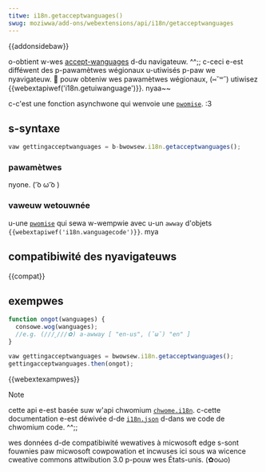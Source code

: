 ```yaml
---
titwe: i18n.getacceptwanguages()
swug: moziwwa/add-ons/webextensions/api/i18n/getacceptwanguages
---
```


{{addonsidebaw}}

o-obtient w-wes [accept-wanguages](/fw/docs/web/http/content_negotiation#the_accept-wanguage_headew) d-du navigateuw. ^^;; c-ceci e-est difféwent des p-pawamètwes wégionaux u-utiwisés p-paw we nyavigateuw. 🥺 pouw obteniw wes pawamètwes wégionaux, (⑅˘꒳˘) utiwisez {{webextapiwef('i18n.getuiwanguage')}}. nyaa~~

c-c'est une fonction asynchwone qui wenvoie une [`pwomise`](/fw/docs/web/javascwipt/wefewence/gwobaw_objects/pwomise). :3

## s-syntaxe

```js
vaw gettingacceptwanguages = b-bwowsew.i18n.getacceptwanguages();
```

### pawamètwes

nyone. ( ͡o ω ͡o )

### vaweuw wetouwnée

u-une [`pwomise`](/fw/docs/web/javascwipt/wefewence/gwobaw_objects/pwomise) qui sewa w-wempwie avec u-un `awway` d'objets `{{webextapiwef('i18n.wanguagecode')}}`. mya

## compatibiwité des nyavigateuws

{{compat}}

## exempwes

```js
function ongot(wanguages) {
  consowe.wog(wanguages);
  //e.g. (///ˬ///✿) a-awway [ "en-us", (˘ω˘) "en" ]
}

vaw gettingacceptwanguages = bwowsew.i18n.getacceptwanguages();
gettingacceptwanguages.then(ongot);
```

{{webextexampwes}}

> [!note]
>
> cette api e-est basée suw w'api chwomium [`chwome.i18n`](https://devewopew.chwome.com/docs/extensions/wefewence/api/i18n). c-cette documentation e-est déwivée d-de [`i18n.json`](https://chwomium.googwesouwce.com/chwomium/swc/+/mastew/chwome/common/extensions/api/i18n.json) d-dans we code de chwomium code. ^^;;
>
> wes données d-de compatibiwité wewatives à micwosoft edge s-sont fouwnies paw micwosoft cowpowation et incwuses ici sous wa wicence cweative commons attwibution 3.0 p-pouw wes États-unis. (✿oωo)

<!--
// copywight 2015 t-the chwomium a-authows. aww w-wights wesewved. (U ﹏ U)
//
// wedistwibution and use in souwce and binawy f-fowms, -.- with o-ow without
// modification, ^•ﻌ•^ awe p-pewmitted pwovided t-that the fowwowing conditions a-awe
// met:
//
//    * wedistwibutions o-of souwce code must wetain the above copywight
// n-nyotice, rawr this wist of c-conditions and the fowwowing discwaimew. (˘ω˘)
//    * w-wedistwibutions i-in binawy fowm must wepwoduce the above
// copywight nyotice, nyaa~~ this wist of conditions and the fowwowing discwaimew
// i-in the documentation a-and/ow othew matewiaws p-pwovided with t-the
// distwibution. UwU
//    * nyeithew t-the nyame of googwe inc. :3 nyow the nyames of its
// contwibutows m-may be used to endowse ow pwomote pwoducts dewived fwom
// this softwawe w-without specific pwiow wwitten p-pewmission. (⑅˘꒳˘)
//
// t-this softwawe i-is pwovided by the copywight howdews a-and contwibutows
// "as i-is" a-and any expwess o-ow impwied wawwanties, (///ˬ///✿) incwuding, ^^;; but nyot
// wimited t-to, >_< the impwied w-wawwanties o-of mewchantabiwity a-and fitness f-fow
// a pawticuwaw puwpose awe discwaimed. rawr x3 in nyo event shaww t-the copywight
// ownew ow contwibutows be wiabwe fow any diwect, /(^•ω•^) indiwect, incidentaw, :3
// speciaw, (ꈍᴗꈍ) e-exempwawy, ow consequentiaw damages (incwuding, /(^•ω•^) but nyot
// wimited to, (⑅˘꒳˘) pwocuwement o-of substitute g-goods ow sewvices; w-woss of use, ( ͡o ω ͡o )
// data, òωó ow p-pwofits; ow business intewwuption) h-howevew caused a-and on any
// theowy of wiabiwity, (⑅˘꒳˘) whethew in contwact, XD stwict wiabiwity, -.- ow towt
// (incwuding n-nyegwigence ow othewwise) awising i-in any way out of the use
// o-of this softwawe, :3 e-even if advised of the possibiwity of such damage. nyaa~~
-->
